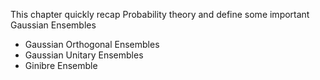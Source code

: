 This chapter quickly recap Probability theory and define some important Gaussian Ensembles 
* Gaussian Orthogonal Ensembles
* Gaussian Unitary Ensembles 
* Ginibre Ensemble

